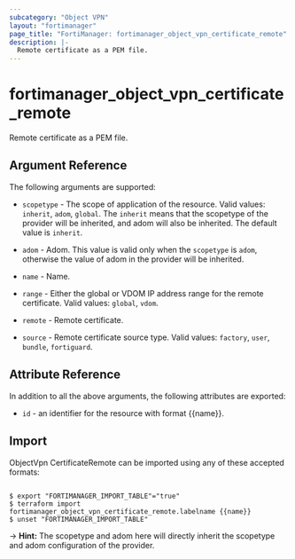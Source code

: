 ```yaml
---
subcategory: "Object VPN"
layout: "fortimanager"
page_title: "FortiManager: fortimanager_object_vpn_certificate_remote"
description: |-
  Remote certificate as a PEM file.
---
```


# fortimanager_object_vpn_certificate_remote
Remote certificate as a PEM file.

## Argument Reference


The following arguments are supported:

* `scopetype` - The scope of application of the resource. Valid values: `inherit`, `adom`, `global`. The `inherit` means that the scopetype of the provider will be inherited, and adom will also be inherited. The default value is `inherit`.
* `adom` - Adom. This value is valid only when the `scopetype` is `adom`, otherwise the value of adom in the provider will be inherited.

* `name` - Name.
* `range` - Either the global or VDOM IP address range for the remote certificate. Valid values: `global`, `vdom`.

* `remote` - Remote certificate.
* `source` - Remote certificate source type. Valid values: `factory`, `user`, `bundle`, `fortiguard`.



## Attribute Reference

In addition to all the above arguments, the following attributes are exported:
* `id` - an identifier for the resource with format {{name}}.

## Import

ObjectVpn CertificateRemote can be imported using any of these accepted formats:
```

$ export "FORTIMANAGER_IMPORT_TABLE"="true"
$ terraform import fortimanager_object_vpn_certificate_remote.labelname {{name}}
$ unset "FORTIMANAGER_IMPORT_TABLE"
```
-> **Hint:** The scopetype and adom here will directly inherit the scopetype and adom configuration of the provider.
